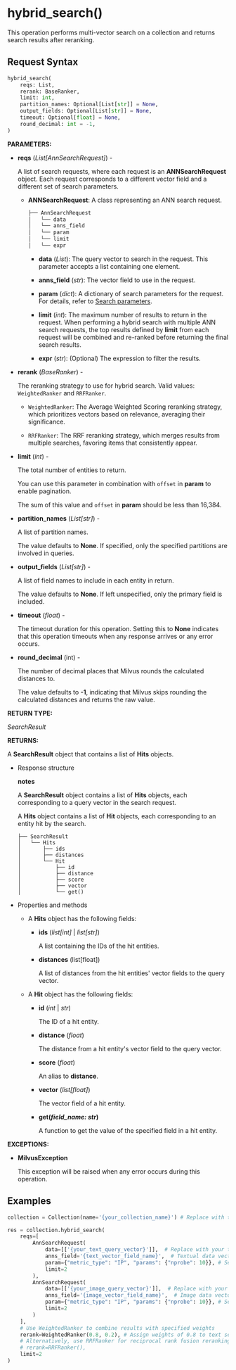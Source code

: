 # hybrid_search()

This operation performs multi-vector search on a collection and returns search results after reranking.

## Request Syntax

```python
hybrid_search(
    reqs: List,
    rerank: BaseRanker,
    limit: int,
    partition_names: Optional[List[str]] = None,
    output_fields: Optional[List[str]] = None,
    timeout: Optional[float] = None,
    round_decimal: int = -1,
)
```

**PARAMETERS:**

- **reqs** (*List[AnnSearchRequest]*) -

    A list of search requests, where each request is an **ANNSearchRequest** object. Each request corresponds to a different vector field and a different set of search parameters.

    - **ANNSearchRequest**: A class representing an ANN search request.

        ```python
        ├── AnnSearchRequest
        │   └── data  
        │   └── anns_field
        │   └── param 
        │   └── limit 
        │   └── expr
        ```

        - **data** (*List*): The query vector to search in the request. This parameter accepts a list containing one element.

        - **anns_field** (*str*): The vector field to use in the request.

        - **param** (*dict*): A dictionary of search parameters for the request. For details, refer to [Search parameters](https://milvus.io/docs/single-vector-search#search-parameters).

        - **limit** (*int*): The maximum number of results to return in the request. When performing a hybrid search with multiple ANN search requests, the top results defined by **limit** from each request will be combined and re-ranked before returning the final search results.

        - **expr** (*str*): (Optional) The expression to filter the results.

- **rerank** (*BaseRanker*) -

    The reranking strategy to use for hybrid search. Valid values: `WeightedRanker` and `RRFRanker`.

    - `WeightedRanker`: The Average Weighted Scoring reranking strategy, which prioritizes vectors based on relevance, averaging their significance.

    - `RRFRanker`: The RRF reranking strategy, which merges results from multiple searches, favoring items that consistently appear.

- **limit** (*int*) -

    The total number of entities to return.

    You can use this parameter in combination with `offset` in **param** to enable pagination.

    The sum of this value and `offset` in **param** should be less than 16,384.

- **partition_names** (*List[str]*) -

    A list of partition names.

    The value defaults to **None**. If specified, only the specified partitions are involved in queries.

- **output_fields** (*List[str]*) -

    A list of field names to include in each entity in return.

    The value defaults to **None**. If left unspecified, only the primary field is included.

- **timeout** (*float*) -

    The timeout duration for this operation. Setting this to **None** indicates that this operation timeouts when any response arrives or any error occurs.

- **round_decimal** (int) -

    The number of decimal places that Milvus rounds the calculated distances to.

    The value defaults to **-1**, indicating that Milvus skips rounding the calculated distances and returns the raw value.

**RETURN TYPE:**

*SearchResult*

**RETURNS:**

A **SearchResult** object that contains a list of **Hits** objects. 

- Response structure

    <div class="admonition note">

    <p><b>notes</b></p>

    <p>A <strong>SearchResult</strong> object contains a list of <strong>Hits</strong> objects, each corresponding to a query vector in the search request. </p>
    <p>A <strong>Hits</strong> object contains a list of <strong>Hit</strong> objects, each corresponding to an entity hit by the search.</p>

    </div>

    ```plaintext
    ├── SearchResult
    │   └── Hits  
    │       ├── ids
    │       ├── distances
    │       └── Hit
    │           ├── id
    │           ├── distance
    │           ├── score
    │           ├── vector
    │           └── get()
    ```

- Properties and methods

    - A **Hits** object has the following fields:

        - **ids** (*list[int]* | *list[str]*)

            A list containing the IDs of the hit entities.

        - **distances** (list[float]) 

            A list of distances from the hit entities' vector fields to the query vector.

    - A **Hit** object has the following fields:

        - **id** (*int* | *str*)

            The ID of a hit entity.

        - **distance** (*float*)

            The distance from a hit entity's vector field to the query vector.

        - **score** (*float*)

            An alias to **distance**.

        - **vector** (*list[float]*)   

            The vector field of a hit entity.

        - **get(*field_name: str*)**

            A function to get the value of the specified field in a hit entity. 

**EXCEPTIONS:**

- **MilvusException**

    This exception will be raised when any error occurs during this operation.

## Examples

```python
collection = Collection(name='{your_collection_name}') # Replace with the actual name of your collection

res = collection.hybrid_search(
    reqs=[
        AnnSearchRequest(
            data=[['{your_text_query_vector}']],  # Replace with your text vector data
            anns_field='{text_vector_field_name}',  # Textual data vector field
            param={"metric_type": "IP", "params": {"nprobe": 10}}, # Search parameters
            limit=2
        ),
        AnnSearchRequest(
            data=[['{your_image_query_vector}']],  # Replace with your image vector data
            anns_field='{image_vector_field_name}',  # Image data vector field
            param={"metric_type": "IP", "params": {"nprobe": 10}}, # Search parameters
            limit=2
        )
    ],
    # Use WeightedRanker to combine results with specified weights
    rerank=WeightedRanker(0.8, 0.2), # Assign weights of 0.8 to text search and 0.2 to image search
    # Alternatively, use RRFRanker for reciprocal rank fusion reranking
    # rerank=RRFRanker(),
    limit=2
)
```
